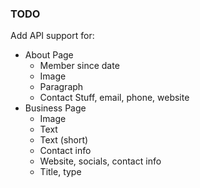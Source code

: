 ### TODO

Add API support for:
- About Page
    - Member since date
    - Image
    - Paragraph
    - Contact Stuff, email, phone, website
- Business Page
    - Image
    - Text
    - Text (short)
    - Contact info
    - Website, socials, contact info
    - Title, type